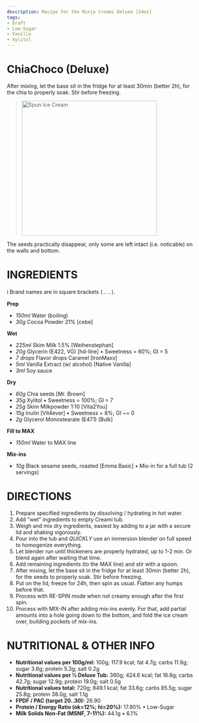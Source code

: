 ```yaml
---
description: Recipe for the Ninja Creami Deluxe [24oz]
tags:
- Draft
- Low-Sugar
- Vanilla
- Xylitol
---
```

# ChiaChoco (Deluxe)

After mixing, let the base sit in the fridge for at least 30min (better 2h), for the chia to properly soak. Stir before freezing.

> <img width=360 alt="Spun Ice Cream" src="" />

The seeds practically disappear, only some are left intact (i.e. noticable) on the walls and bottom.

# INGREDIENTS

ℹ️ Brand names are in square brackets `[...]`.

**Prep**

  - _150ml_ Water (boiling)
  - _30g_ Cocoa Powder 21% [cebe]

**Wet**

  - _225ml_ Skim Milk 1.5% [Weihenstephan]
  - _20g_ Glycerin (E422, VG) [hd-line] • Sweetness = 60%; GI = 5
  - _7 drops_ Flavor drops Caramel [IronMaxx]
  - _5ml_ Vanilla Extract (w/ alcohol) [Native Vanilla]
  - _3ml_ Soy sauce

**Dry**

  - _60g_ Chia seeds [Mr. Brown]
  - _35g_ Xylitol • Sweetness = 100%; GI = 7
  - _25g_ Skim Milkpowder 1:10 [Vita2You]
  - _15g_ Inulin [Vit4ever] • Sweetness = 8%; GI ~= 0
  - _2g_ Glycerol Monostearate (E471) [Bulk]

**Fill to MAX**

  - _150ml_ Water to MAX line

**Mix-ins**

  - _10g_ Black sesame seeds, roasted [Emma Basic] • Mix-in for a full tub (2 servings)

# DIRECTIONS

 1. Prepare specified ingredients by dissolving / hydrating in hot water.
 1. Add "wet" ingredients to empty Creami tub.
 1. Weigh and mix dry ingredients, easiest by adding to a jar with a secure lid and shaking vigorously.
 1. Pour into the tub and *QUICKLY* use an immersion blender on full speed to homogenize everything.
 1. Let blender run until thickeners are properly hydrated, up to 1-2 min. Or blend again after waiting that time.
 1. Add remaining ingredients (to the MAX line) and stir with a spoon.
 1. After mixing, let the base sit in the fridge for at least 30min (better 2h), for the seeds to properly soak. Stir before freezing.
 1. Put on the lid, freeze for 24h, then spin as usual. Flatten any humps before that.
 1. Process with RE-SPIN mode when not creamy enough after the first spin.
 1. Process with MIX-IN after adding mix-ins evenly. For that, add partial amounts into a hole going down to the bottom, and fold the ice cream over, building pockets of mix-ins.

# NUTRITIONAL & OTHER INFO
- **Nutritional values per 100g/ml:** 100g; 117.9 kcal; fat 4.7g; carbs 11.9g; sugar 3.6g; protein 5.3g; salt 0.2g
- **Nutritional values per ½ Deluxe Tub:** 360g; 424.6 kcal; fat 16.8g; carbs 42.7g; sugar 12.9g; protein 19.0g; salt 0.5g
- **Nutritional values total:** 720g; 849.1 kcal; fat 33.6g; carbs 85.5g; sugar 25.8g; protein 38.0g; salt 1.1g
- **FPDF / PAC (target 20..30):** 26.90
- **Protein / Energy Ratio (ok=12%; hi=20%):** 17.90% • Low-Sugar
- **Milk Solids Non-Fat (MSNF, 7-11%):** 44.1g • 6.1%
